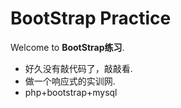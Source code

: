 BootStrap Practice
=================

Welcome to **BootStrap练习**. 

- 好久没有敲代码了，敲敲看.
- 做一个响应式的实训网.
- php+bootstrap+mysql

